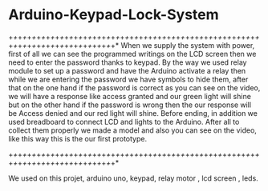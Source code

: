 # Arduino-Keypad-Lock-System
+*+*+*+*+*+*+*+*+*+*+*+*+*+*+*+*+*+*+*+*+*+*+*+*+*+*+*+*+*+*+*+*+*+*+*+*+*+*+*+*+*+*+*+*+*+*+*+*+*+*+*+*+*+*+*+*+*+*+*+*+*+*+*+*+*+*+*+*+*+*+*+*+*+*+*+*+*
When we supply the system with power, first of all we can see the programmed writings on the LCD screen then we need to enter the password thanks to keypad. By the way we used relay module to set up a password and have the Arduino activate a relay then while we are entering the password we have symbols to hide them, after that on the one hand if the password is correct as you can see on the video, we will have a response like access granted and our green light will shine but on the other hand if the password is wrong then the our response will be Access denied and our red light will shine. Before ending, in addition we used breadboard to connect LCD and lights to the Arduino. After all to collect them properly we made a model and also you can see on the video, like this way this is the our first prototype. 

+*+*+*+*+*+*+*+*+*+*+*+*+*+*+*+*+*+*+*+*+*+*+*+*+*+*+*+*+*+*+*+*+*+*+*+*+*+*+*+*+*+*+*+*+*+*+*+*+*+*+*+*+*+*+*+*+*+*+*+*+*+*+*+*+*+*+*+*+*+*+*+*+*+*+*+*+*

We used on this projet, arduino uno, keypad, relay motor , lcd screen , leds.
